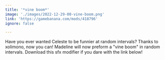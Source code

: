 ```yaml
---
title: '*vine boom*'
image: './images/2022-12-29-00-vine-boom.png'
link: 'https://gamebanana.com/mods/418796'
ignore: false

---
```


Have you ever wanted Celeste to be funnier at random intervals? Thanks to xolimono, now you can! Madeline will now preform a "vine boom" in random intervals. Download this sfx modifier if you dare with the link below!
